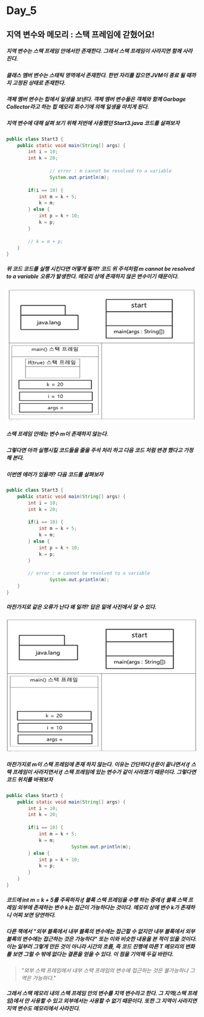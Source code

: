# Day_5

## 지역 변수와 메모리 : 스택 프레임에 갇혔어요!

##### 지역 변수는 스택 프레임 안에서만 존재한다. 그래서 스택 프레임이 사라지면 함께 사라진다.

##### 클래스 멤버 변수는 스태틱 영역에서 존재한다. 한번 자리를 잡으면 JVM이 종료 될 때까지 고정된 상태로 존재한다.

##### 객체 멤버 변수는 힙에서 일생을 보낸다. 객체 멤버 변수들은 객체와 함께 Garbage Collector라고 하는 힙 메모리 회수기에 의해 일생을 마치게 된다.

##### 지역 변수에 대해 살펴 보기 위해 저번에 사용했던 Start3.java 코드를 살펴보자

```java
public class Start3 {
    public static void main(String[] args) {
        int i = 10;
        int k = 20;
				
				// error : m cannot be resolved to a variable
				System.out.println(m);

        if(i == 10) {
            int m = k + 5;
            k = m;
        } else {
            int p = k + 10;
            k = p;
        }

        // k = m + p;
    }
}
```

##### 위 코드 코드를 실행 시킨다면 어떻게 될까? 코드 위 주석처럼 m cannot be resolved to a variable 오류가 발생한다. 메모리 상에 존재하지 않은 변수이기 때문이다. 

<img src="/static/2-17.PNG" width="513px" height="349px"></img>

##### 스택 프레임 안에는 변수 m이 존재하지 않는다.

##### 그렇다면 아까 실행시킬 코드들을 줄을 주석 처리 하고 다음 코드 처럼 변경 했다고 가정해 본다.

##### 이번엔 에러가 있을까? 다음 코드를 살펴보자

```java
public class Start3 {
    public static void main(String[] args) {
        int i = 10;
        int k = 20;

        if(i == 10) {
            int m = k + 5;
            k = m;
        } else {
            int p = k + 10;
            k = p;
        }

        // error : m cannot be resolved to a variable
				System.out.println(m);
    }
}
```

##### 마찬가지로 같은 오류가 난다 왜 일까? 답은 밑에 사진에서 알 수 있다.

<img src="/static/2-21.PNG" width="513px" height="349px"></img>

##### 마찬가지로 m이 스택 프레임에 존재 하지 않는다. 이유는 간단하다 if문이 끝나면서 if 스택 프레임이 사라지면서 if 스택 프레임에 있는 변수가 같이 사라졌기 때문이다. 그렇다면 코드 위치를 바꿔보자

```java
public class Start3 {
    public static void main(String[] args) {
        int i = 10;
        int k = 20;

        if(i == 10) {
            int m = k + 5;
            k = m;
						System.out.println(m);
        } else {
            int p = k + 10;
            k = p;
        }
    }
}
```

##### 코드에 int m  = k + 5를 주목하자 if 블록 스택 프레임을 수행 하는 중에 if 블록 스택 프레임 외부에 존재하는 변수 k는 접근이 가능하다는 것이다. 메모리 상에 변수 k가 존재하니 어찌 보면 당연하다. 

##### 다른 책에서 "외부 블록에서 내부 블록의 변수에는 접근할 수 없지만 내부 블록에서 외부 블록의 변수에는 접근하는 것은 가능하다" 또는 이와 비슷한 내용을 본 적이 있을 것이다. 이는 일부러 그렇게 만든 것이 아니라 시간의 흐름, 즉 코드 진행에 따른 T 메모리의 변화를 보면 그럴 수 밖에 없다는 결론을 얻을 수 있다. 이 점을 기억해 두길 바란다.

> *"외부 스택 프레임에서 내부 스택 프레임의 변수에 접근하는 것은 불가능하나 그 역은               가능하다."*

##### 그래서 스택 메모리 내의 스택 프레임 안의 변수를 지역 변수라고 한다. 그 지역(스택 프레임)에서 만 사용할 수 있고 외부에서는 사용할 수 없기 때문이다. 또한 그 지역이 사라지면 지역 변수도 메모리에서 사라진다.